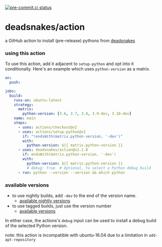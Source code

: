 [![pre-commit.ci status](https://results.pre-commit.ci/badge/github/deadsnakes/action/master.svg)](https://results.pre-commit.ci/latest/github/deadsnakes/action/master)

deadsnakes/action
=================

a GitHub action to install (pre-release) pythons from [deadsnakes]

[deadsnakes]: https://github.com/deadsnakes

### using this action

To use this action, add it adjacent to `setup-python` and opt into it
conditionally.  Here's an example which uses `python-version` as a matrix.

```yaml
on:
  push:

jobs:
  build:
    runs-on: ubuntu-latest
    strategy:
      matrix:
        python-version: [3.6, 3.7, 3.8, 3.9-dev, 3.10-dev]
    name: main
    steps:
      - uses: actions/checkout@v2
      - uses: actions/setup-python@v2
        if: "!endsWith(matrix.python-version, '-dev')"
        with:
          python-version: ${{ matrix.python-version }}
      - uses: deadsnakes/action@v2.1.0
        if: endsWith(matrix.python-version, '-dev')
        with:
          python-version: ${{ matrix.python-version }}
          # debug: true  # Optional, to select a Python debug build
      - run: python --version --version && which python
```

### available versions

- to use nightly builds, add `-dev` to the end of the version name.
    - [available nightly versions]
- to use tagged builds, just use the version number
    - [available versions]

In either case, the actions's `debug` input can be used to install a
debug build of the selected Python version.

note: this action is incompatible with ubuntu-16.04 due to a limitation in
`add-apt-repository`

[available nightly versions]: https://launchpad.net/~deadsnakes/+archive/ubuntu/nightly/+packages
[available versions]: https://launchpad.net/~deadsnakes/+archive/ubuntu/ppa/+packages
